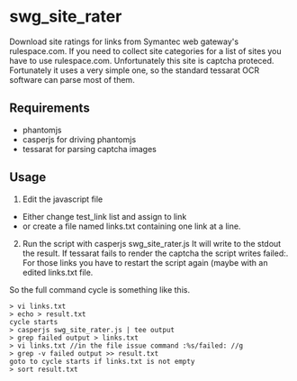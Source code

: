 swg_site_rater
==============

Download site ratings for links from Symantec web gateway's rulespace.com. If you need to collect site categories for a list of sites you have to use rulespace.com. Unfortunately this site is captcha proteced. Fortunately it uses a very simple one, so the standard tessarat OCR software can parse most of them. 

Requirements
------------
- phantomjs 
- casperjs for driving phantomjs
- tessarat for parsing captcha images

Usage
-----
1. Edit the javascript file 
* Either change test_link list and assign to link
* or create a file named links.txt containing one link at a line.
2. Run the script with casperjs swg_site_rater.js
It will write to the stdout the result.
If tessarat fails to render the captcha the script writes failed:<link>.
For those links you have to restart the script again (maybe with an edited links.txt file.

So the full command cycle is something like this.

    > vi links.txt
    > echo > result.txt
    cycle starts
    > casperjs swg_site_rater.js | tee output
    > grep failed output > links.txt
    > vi links.txt //in the file issue command :%s/failed: //g
    > grep -v failed output >> result.txt
    goto to cycle starts if links.txt is not empty
    > sort result.txt

